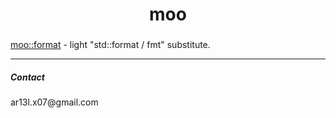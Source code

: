 <h1 align="center">moo</h1>


### 

[moo::format](https://github.com/Ar13l-x07/moo/blob/main/format/format.h) - light  "std::format / fmt" substitute.

---

<p align="left">
<h5 align="left">Contact</h5>

<p>ar13l.x07@gmail.com</p>

